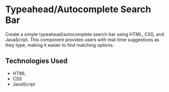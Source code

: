 # Typeahead/Autocomplete Search Bar

Create a simple typeahead/autocomplete search bar using HTML, CSS, and JavaScript. This component provides users with real-time suggestions as they type, making it easier to find matching options.

## Technologies Used
- HTML
- CSS
- JavaScript
